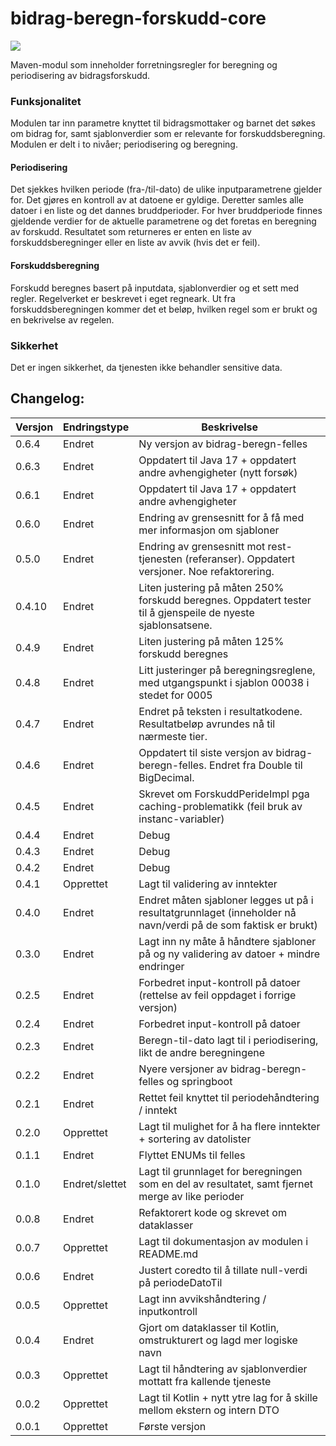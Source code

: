 # bidrag-beregn-forskudd-core

![](https://github.com/navikt/bidrag-beregn-forskudd-core/workflows/maven%20deploy/badge.svg)

Maven-modul som inneholder forretningsregler for beregning og periodisering av bidragsforskudd.

### Funksjonalitet
Modulen tar inn parametre knyttet til bidragsmottaker og barnet det søkes om bidrag for, samt sjablonverdier som er relevante for forskuddsberegning. Modulen er delt i to nivåer; periodisering og beregning.

#### Periodisering
Det sjekkes hvilken periode (fra-/til-dato) de ulike inputparametrene gjelder for. Det gjøres en kontroll av at datoene er gyldige. Deretter samles alle datoer i en liste og det dannes bruddperioder. For hver bruddperiode finnes gjeldende verdier for de aktuelle parametrene og det foretas en beregning av forskudd. Resultatet som returneres er enten en liste av forskuddsberegninger eller en liste av avvik (hvis det er feil).

#### Forskuddsberegning
Forskudd beregnes basert på inputdata, sjablonverdier og et sett med regler. Regelverket er beskrevet i eget regneark. Ut fra forskuddsberegningen kommer det et beløp, hvilken regel som er brukt og en bekrivelse av regelen.

### Sikkerhet
Det er ingen sikkerhet, da tjenesten ikke behandler sensitive data.


## Changelog:

Versjon | Endringstype      | Beskrivelse
--------|-------------------|------------
0.6.4   | Endret            | Ny versjon av bidrag-beregn-felles
0.6.3   | Endret            | Oppdatert til Java 17 + oppdatert andre avhengigheter (nytt forsøk)
0.6.1   | Endret            | Oppdatert til Java 17 + oppdatert andre avhengigheter
0.6.0   | Endret            | Endring av grensesnitt for å få med mer informasjon om sjabloner
0.5.0   | Endret            | Endring av grensesnitt mot rest-tjenesten (referanser). Oppdatert versjoner. Noe refaktorering.
0.4.10  | Endret            | Liten justering på måten 250% forskudd beregnes. Oppdatert tester til å gjenspeile de nyeste sjablonsatsene.
0.4.9   | Endret            | Liten justering på måten 125% forskudd beregnes
0.4.8   | Endret            | Litt justeringer på beregningsreglene, med utgangspunkt i sjablon 00038 i stedet for 0005
0.4.7   | Endret            | Endret på teksten i resultatkodene. Resultatbeløp avrundes nå til nærmeste tier.
0.4.6   | Endret            | Oppdatert til siste versjon av bidrag-beregn-felles. Endret fra Double til BigDecimal.
0.4.5   | Endret            | Skrevet om ForskuddPerideImpl pga caching-problematikk (feil bruk av instanc-variabler)
0.4.4   | Endret            | Debug
0.4.3   | Endret            | Debug
0.4.2   | Endret            | Debug
0.4.1   | Opprettet         | Lagt til validering av inntekter
0.4.0   | Endret            | Endret måten sjabloner legges ut på i resultatgrunnlaget (inneholder nå navn/verdi på de som faktisk er brukt)
0.3.0   | Endret            | Lagt inn ny måte å håndtere sjabloner på og ny validering av datoer + mindre endringer
0.2.5   | Endret            | Forbedret input-kontroll på datoer (rettelse av feil oppdaget i forrige versjon)
0.2.4   | Endret            | Forbedret input-kontroll på datoer
0.2.3   | Endret            | Beregn-til-dato lagt til i periodisering, likt de andre beregningene
0.2.2   | Endret            | Nyere versjoner av bidrag-beregn-felles og springboot
0.2.1   | Endret            | Rettet feil knyttet til periodehåndtering / inntekt
0.2.0   | Opprettet         | Lagt til mulighet for å ha flere inntekter + sortering av datolister
0.1.1   | Endret            | Flyttet ENUMs til felles
0.1.0   | Endret/slettet    | Lagt til grunnlaget for beregningen som en del av resultatet, samt fjernet merge av like perioder
0.0.8   | Endret            | Refaktorert kode og skrevet om dataklasser
0.0.7   | Opprettet         | Lagt til dokumentasjon av modulen i README.md
0.0.6   | Endret            | Justert coredto til å tillate null-verdi på periodeDatoTil
0.0.5   | Opprettet         | Lagt inn avvikshåndtering / inputkontroll
0.0.4   | Endret            | Gjort om dataklasser til Kotlin, omstrukturert og lagd mer logiske navn
0.0.3   | Opprettet         | Lagt til håndtering av sjablonverdier mottatt fra kallende tjeneste
0.0.2   | Opprettet         | Lagt til Kotlin + nytt ytre lag for å skille mellom ekstern og intern DTO
0.0.1   | Opprettet         | Første versjon
